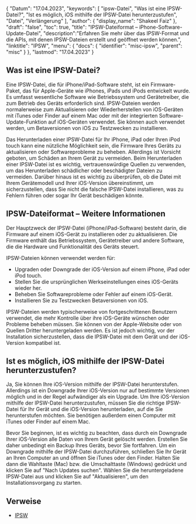 {
"Datum": "17.04.2023",
  "keywords": [
"ipsw-Datei",
"Was ist eine IPSW-Datei?",
"Ist es möglich, iOS mithilfe der IPSW-Datei herunterzustufen",
"Datei",
"Verlängerung"
],
  "author": {
"display_name": "Shakeel Faiz"
},
"draft": "false",
"toc": true,
"title": "IPSW-Dateiformat – iPhone-Software-Update-Datei",
  "description":"Erfahren Sie mehr über das IPSW-Format und die APIs, mit denen IPSW-Dateien erstellt und geöffnet werden können.",
"linktitle": "IPSW",
  "menu": {
    "docs": {
      "identifier": "misc-ipsw",
"parent": "misc"
}
},
"lastmod": "17.04.2023"
}

## Was ist eine IPSW-Datei?

Eine IPSW-Datei, die für iPhone/iPad-Software steht, ist ein Firmware-Paket, das für Apple-Geräte wie iPhones, iPads und iPods entwickelt wurde. Es umfasst wesentliche Software wie Betriebssystem und Gerätetreiber, die zum Betrieb des Geräts erforderlich sind. IPSW-Dateien werden normalerweise zum Aktualisieren oder Wiederherstellen von iOS-Geräten mit iTunes oder Finder auf einem Mac oder mit der integrierten Software-Update-Funktion auf iOS-Geräten verwendet. Sie können auch verwendet werden, um Betaversionen von iOS zu Testzwecken zu installieren.

Das Herunterladen einer IPSW-Datei für Ihr iPhone, iPad oder Ihren iPod touch kann eine nützliche Möglichkeit sein, die Firmware Ihres Geräts zu aktualisieren oder Softwareprobleme zu beheben. Allerdings ist Vorsicht geboten, um Schäden an Ihrem Gerät zu vermeiden. Beim Herunterladen einer IPSW-Datei ist es wichtig, vertrauenswürdige Quellen zu verwenden, um das Herunterladen schädlicher oder beschädigter Dateien zu vermeiden. Darüber hinaus ist es wichtig zu überprüfen, ob die Datei mit Ihrem Gerätemodell und Ihrer iOS-Version übereinstimmt, um sicherzustellen, dass Sie nicht die falsche IPSW-Datei installieren, was zu Fehlern führen oder sogar Ihr Gerät beschädigen könnte.

## IPSW-Dateiformat – Weitere Informationen
Der Hauptzweck der IPSW-Datei (iPhone/iPad-Software) besteht darin, die Firmware auf einem iOS-Gerät zu installieren oder zu aktualisieren. Die Firmware enthält das Betriebssystem, Gerätetreiber und andere Software, die die Hardware und Funktionalität des Geräts steuert.

IPSW-Dateien können verwendet werden für:

- Upgraden oder Downgrade der iOS-Version auf einem iPhone, iPad oder iPod touch.
- Stellen Sie die ursprünglichen Werkseinstellungen eines iOS-Geräts wieder her.
- Beheben Sie Softwareprobleme oder Fehler auf einem iOS-Gerät.
- Installieren Sie zu Testzwecken Betaversionen von iOS.

IPSW-Dateien werden typischerweise von fortgeschrittenen Benutzern verwendet, die mehr Kontrolle über ihre iOS-Geräte wünschen oder Probleme beheben müssen. Sie können von der Apple-Website oder von Quellen Dritter heruntergeladen werden. Es ist jedoch wichtig, vor der Installation sicherzustellen, dass die IPSW-Datei mit dem Gerät und der iOS-Version kompatibel ist.

## Ist es möglich, iOS mithilfe der IPSW-Datei herunterzustufen?

Ja, Sie können Ihre iOS-Version mithilfe der IPSW-Datei herunterstufen. Allerdings ist ein Downgrade Ihrer iOS-Version nur auf bestimmte Versionen möglich und in der Regel aufwändiger als ein Upgrade. Um Ihre iOS-Version mithilfe der IPSW-Datei herunterzustufen, müssen Sie die richtige IPSW-Datei für Ihr Gerät und die iOS-Version herunterladen, auf die Sie herunterstufen möchten. Sie benötigen außerdem einen Computer mit iTunes oder Finder auf einem Mac.

Bevor Sie beginnen, ist es wichtig zu beachten, dass durch ein Downgrade Ihrer iOS-Version alle Daten von Ihrem Gerät gelöscht werden. Erstellen Sie daher unbedingt ein Backup Ihres Geräts, bevor Sie fortfahren. Um ein Downgrade mithilfe der IPSW-Datei durchzuführen, schließen Sie Ihr Gerät an Ihren Computer an und öffnen Sie iTunes oder den Finder. Halten Sie dann die Wahltaste (Mac) bzw. die Umschalttaste (Windows) gedrückt und klicken Sie auf "Nach Updates suchen". Wählen Sie die heruntergeladene IPSW-Datei aus und klicken Sie auf "Aktualisieren", um den Installationsvorgang zu starten.

## Verweise
* [IPSW](https://en.wikipedia.org/wiki/IPSW)

